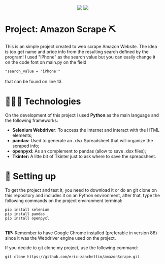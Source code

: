 <div align="center">
  <img src="https://img.shields.io/github/languages/top/eric-zanchettin/amazonScrape?style=plastic" />
  <img src="https://img.shields.io/github/license/eric-zanchettin/amazonScrape?style=plastic" />
</div>

<h1>Project: Amazon Scrape ⛏</h1>
<p>This is an simple project created to web scrape Amazon Website. The idea is too get name and price info from the resulting search defined by the program!
I used "iPhone" as the search value but you can easily change it on the code font on main.py on the field</p>
<code>"search_value = 'iPhone'"</code></br>
</br>
that can be found on line 13.

<h1>👨🏼‍💻 Technologies</h1>
<p>On the development of this project i used <b>Python</b> as the main language and the following frameworks:</p>
<ul>
  <li><b>Selenium Webdriver:</b> To access the Internet and interact with the HTML elements;</li>
  <li><b>pandas:</b> Used to generate an .xlsx Spreadsheet that will organize the scraped info;</li>
  <li><b>openpyxl:</b> As an complement to pandas (allow to save .xlsx files);</li>
  <li><b>Tkinter:</b> A litte bit of Tkinter just to ask where to save the spreadsheet.</li>
</ul>

<h1>🚀 Setting up</h1>
<p>To get the project and test it, you need to download it or do an git clone on this repository and includes it on an Python environment, after that, type the following commands
on the project environment terminal:</p>
<code>pip install selenium</code></br>
<code>pip install pandas</code></br>
<code>pip install openpyxl</code></br>
</br>
<p><b>TIP:</b> Remember to have Google Chrome installed (preferable in version 86) since it was the Webdriver engine used on the project.</p>
<p>If you decide to git clone my project, use the following command:</p>
<code>git clone https://github.com/eric-zanchettin/amazonScrape.git</code>
